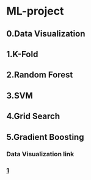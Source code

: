 # ML-project

## 0.Data Visualization
## 1.K-Fold
## 2.Random Forest
## 3.SVM
## 4.Grid Search
## 5.Gradient Boosting

### Data Visualization link
### [1](https://www.kaggle.com/code/essammohamed4320/human-activity-recognition-scientific-prespective)
